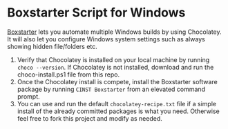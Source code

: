 # Boxstarter Script for Windows
<a href="http://boxstarter.org/">Boxstarter</a> lets you automate multiple Windows builds by using Chocolatey. It will also let you configure Windows system settings such as always showing hidden file/folders etc.

1. Verify that Chocolatey is installed on your local machine by running ```choco --version```. If Chocolatey is not installed, download and run the choco-install.ps1 file from this repo.
2. Once the Chocolatey install is compete, install the Boxstarter software package by running ```CINST Boxstarter``` from an elevated command prompt.
3. You can use and run the default ```chocolatey-recipe.txt``` file if a simple install of the already committed packages is what you need. Otherwise feel free to fork this project and modify as needed.
